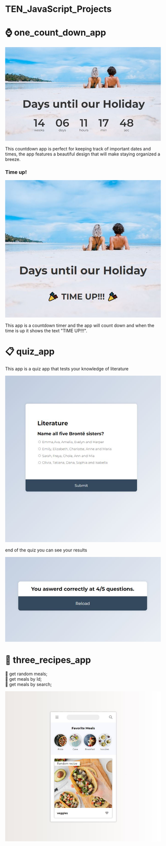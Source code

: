 # TEN_JavaScript_Projects
# :watch: one_count_down_app

<img src="./one/holiday.JPG" alt="holiday countdown">
<p>This countdown app is perfect for keeping track of important dates and times, the app features a beautiful design that will make staying organized a breeze.</p>
<h3>Time up!</h3>
<img src="./one/holiday_time.JPG" alt="time up">
<p>This app is a countdown timer and the app will count down and when the time is up it shows the text "TIME UP!!!".</p>


# :clipboard: quiz_app
<p>This app is a quiz app that tests your knowledge of literature</p>
<img src="./two/quiz.JPG" alt="quiz">
<p>end of the quiz you can see your results</p>
<img src="./two/quiz_result.JPG" alt="quiz">


# :hamburger: three_recipes_app
:curry: get random meals;<br>
:ramen: get meals by Id;<br>
:cake: get meals by search;

<img src="./three/recipe.JPG" alt="veggies">
<img src="" alt="">
